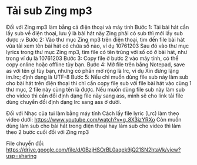 # Tải sub Zing mp3
Đối với Zing mp3 làm bằng cả điện thoại và máy tinh
Bước 1: Tải bài hát cần lấy sub về điện thoại, lưu ý là bài hát này Zing phải có sub thì mới lấy sub được :v
Bước 2: Vào thư mục Zing mp3 trên điện thoại, tìm đến file bài hát vừa tải xem tên bài hát có chứa số nào, ví dụ 10761203
Sau đó vào thư mục lyrics trong thư mục Zing mp3, tìm file có tên trùng với số có ở bài hát, như trong ví dụ là 10761203
Bước 3: Copy file ở bước 2 vào máy tính, có thể copy online hoặc offline tùy bạn.
Bước 4: Mở file trên bằng Notepad, save as với tên gì tùy bạn, nhưng có phần mở rộng là lrc, ví dụ Xin đừng lặng im.lrc; định dạng là UTF-8
Bước 5: Nếu chỉ muốn dùng file sub này làm sub cho bài hát trên điện thoại thì chỉ cần copy file sub với file bài hát vào cùng 1 thư mục, 2 file này cùng tên là được.
Nếu muốn dùng file sub này làm sub cho video thì cần đổi định dạng file này sang ass, mình sẽ cho link tải file dùng chuyển đổi định dạng lrc sang ass ở dưới.

Đối với Nhạc của tui làm bằng máy tính
Cách lấy file lyric (Lrc) làm theo video dưới: https://www.youtube.com/watch?v=g_8X3izYRXo
Còn muốn dùng làm sub cho bài hát trong điện thoại hay làm sub cho video thì làm theo 2 bước cuối đối với Zing mp3

File chuyển đổi: https://drive.google.com/file/d/0BzjHSOrBL0aqek9jQ21SN2htaVk/view?usp=sharing